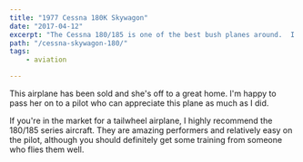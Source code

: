 ```yaml
---
title: "1977 Cessna 180K Skywagon"
date: "2017-04-12"
excerpt: "The Cessna 180/185 is one of the best bush planes around.  I'm sad to say that I sold mine, and it was wrecked shortly after."
path: "/cessna-skywagon-180/"
tags:
    - aviation

---
```

This airplane has been sold and she's off to a great home. I'm happy to pass her on to a pilot who can appreciate this plane as much as I did.

If you're in the market for a tailwheel airplane, I highly recommend the 180/185 series aircraft.  They are amazing performers and relatively easy on the pilot, although you should definitely get some training from someone who flies them well.

